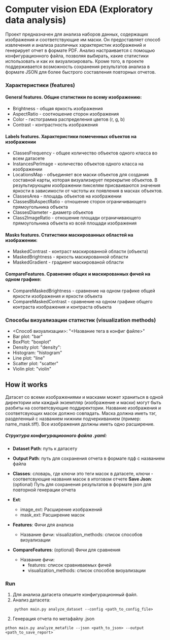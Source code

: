 # Computer vision EDA (Exploratory data analysis)
Проект предназначен для анализа наборов данных, 
содержащих изображения и соответствующие им маски. 
Он предоставляет способ извлечения и анализа различных 
характеристик изображений и генерирует  отчет в формате PDF. 
Анализ настраивается с помощью конфигурационного файла,
позволяя выбирать, какие статистики использовать
и как их визуализировать. Кроме того, в проекте поддерживается 
возможность сохранения результатов анализа в формате JSON для более 
быстрого составления повторных отчетов.

### Характеристики (features)

#### General features. Общие статистики по всему изображению:
- Brightness - общая яркость изображения
- AspectRatio - соотношение сторон изображения
- Color - гистограмма распределения цветов (r, g, b)
- Contrast - контрастность изображения
#### Labels features. Характеристики помеченных объектов на изображении
- ClassesFrequency - общее количество объектов одного класса во всем датасете
- InstancesPerImage - количество объектов одного класса на изображении
- LocationsMap - объединяет все маски объектов для создания составной карты, которая визуализирует перекрытие объектов. В результирующем изображении пикселям присваиваются значения яркости в зависимости от частоты их появления в масках объектов.
- ClassesArea - площадь объектов на изображении
- ClassesBbAspectRatio - отношение сторон ограничивающего прямоугольника объекта
- ClassesDiameter - диаметр объектов
- Class2ImageRatio - отношение площади ограничивающего прямоугольника объекта ко всей площади изображения
#### Masks features. Статистики маскированных областей на изображении:
- MaskedContrast - контраст маскированной области (объекта)
- MaskedBrightness - яркость маскированной области 
- MaskedGradient - градиент маскированой области
#### CompareFeatures. Сравнение общих и маскированных фичей на одном графике: 
- CompareMaskedBrightness - сравнение на одном графике общей яркости изображения и яркости объекта
- CompareMaskedContrast - сравнение на одном графике общего контраста изображения и контраста объекта


### Способы визуализации статистик (visualization methods)
- <Способ визуализации>:  "<Название тега в конфиг файле>"
- Bar plot: "bar"
- BoxPlot: "boxplot" 
- Density plot: "density": 
- Histogram: "histogram"
- Line plot: "line"
- Scatter plot: "scatter"
- Violin plot: "violin"

## How it works
Датасет со всеми изображениями и масками может храниться в одной директории или каждый экземпляр
(изображение и маски) могут быть разбиты на соответсвующие поддиректории.
Название изображения и соответсвующих масок должно совпадать. Маска должна иметь тэг, разделенный с названием нижним 
подчеркиванием (пример: name_mask.tiff). Все изображения должны иметь одно расширение.


##### Структура конфигурациооного файла .yaml:
- __Dataset Path__: путь к датасету
- __Output Path__: путь для сохранения отчета в формате пдф с названием файла
- __Classes__: словарь, где ключи это теги масок в датасете, ключи - соответсвующие
названия масок в итоговом отчете
__Save Json__: (optional) Путь для сохранения результатов в формате json для повторной
генерации отчета 
- __Ext__:
  - image_ext: Расширение изображений
  - mask_ext: Расширение масок

- __Features__: Фичи для анализа
  - Название фичи:
    visualization_methods: список способов визуализации
- __CompareFeatures__: (optional) Фичи для сравнения
  - Название фичи:
    - features: список сравниваемых фичей
    - visualization_methods: список способов визуализации

### Run
1. Для анализа датасета опишите конфигурационный файл.
2. Анализ датасета:  
``` 
    python main.py analyze_dataset --config <path_to_config_file>
   ```
2. Генерация отчета по метафайлу .json
```commandline
pthon main.py analyze_metafile --json <path_to_json> --output <path_to_save_report>
```